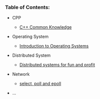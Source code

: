 ### Table of Contents: ###

* CPP
	* [C++ Common Knowledge](CPP/CppCommonKnowledge.md)


* Operating System
	* [Introduction to Operating Systems](OS/IntroOS.md)


* Distributed System
	* [Distributed systems for fun and profit](DS/DistributedSystemsForFunAndProfit.md)


* Network
	* [select, poll and epoll](Network/LinuxIO.md)

* ...